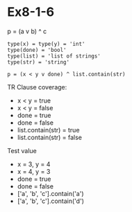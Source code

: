 # Ex8-1-6

p = (a v b) ^ c

```
type(x) = type(y) = 'int'
type(done) = 'bool'
type(list) = 'list of strings'
type(str) = 'string'

p = (x < y v done) ^ list.contain(str)
```

TR Clause coverage:
- x < y = true
- x < y = false
- done = true
- done = false
- list.contain(str) = true
- list.contain(str) = false

Test value
- x = 3, y = 4
- x = 4, y = 3
- done = true
- done = false
- ['a', 'b', 'c'].contain('a')
- ['a', 'b', 'c'].contain('d')

